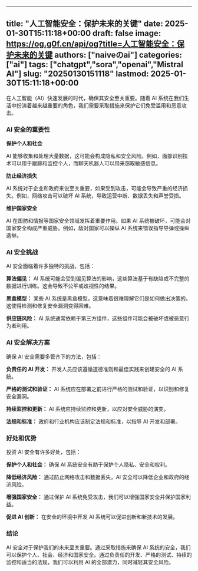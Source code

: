 
---
title: "人工智能安全：保护未来的关键"
date: 2025-01-30T15:11:18+00:00
draft: false
image: https://og.g0f.cn/api/og?title=人工智能安全：保护未来的关键
authors: ["naiveのai"]
categories: ["ai"]
tags: ["chatgpt","sora","openai","Mistral AI"]
slug: "20250130151118"
lastmod: 2025-01-30T15:11:18+00:00
---
在人工智能（AI）快速发展的时代，确保其安全至关重要。随着 AI 系统在我们生活中扮演着越来越重要的角色，我们需要采取措施来保护它们免受滥用和恶意攻击。

### AI 安全的重要性

**保护个人和社会**

AI 能够收集和处理大量数据，这可能会构成隐私和安全风险。例如，面部识别技术可以用于跟踪和监控个人，而聊天机器人可以用来窃取敏感信息。

**防止经济损失**

AI 系统对于企业和政府来说至关重要，如果受到攻击，可能会导致严重的经济损失。例如，网络攻击可以破坏 AI 系统，导致运营中断、数据丢失和声誉受损。

**维护国家安全**

AI 在国防和情报等国家安全领域发挥着重要作用。如果 AI 系统被破坏，可能会对国家安全构成严重威胁。例如，敌对国家可以操纵 AI 系统来错误指导导弹或操纵选举。

### AI 安全挑战

AI 安全面临着许多独特的挑战，包括：

**算法偏见：** AI 系统可能会受到偏见算法的影响，这些算法基于有缺陷或不完整的数据进行训练。这会导致不公平或歧视性的结果。

**黑盒模型：** 某些 AI 系统是黑盒模型，这意味着很难理解它们是如何做出决策的。这使得检测和修复安全漏洞变得困难。

**供应链风险：** AI 系统通常依赖于第三方组件，这些组件可能会被破坏或被恶意行为者利用。

### AI 安全解决方案

确保 AI 安全需要多管齐下的方法，包括：

**负责任的 AI 开发：** 开发人员应该遵循道德准则和最佳实践来创建安全的 AI 系统。

**严格的测试和验证：** AI 系统应在部署之前进行严格的测试和验证，以识别和修复安全漏洞。

**持续监控和更新：** AI 系统应持续监控和更新，以应对安全威胁的演变。

**法规和标准：** 政府和行业机构应该制定法规和标准，以指导 AI 开发和部署。

### 好处和优势

投资 AI 安全有许多好处，包括：

**保护个人和社会：** 确保 AI 系统安全有助于保护个人隐私、安全和权利。

**降低经济风险：** 通过防止网络攻击和数据丢失，AI 安全可以降低企业和政府的经济风险。

**增强国家安全：** 通过保护 AI 系统免受攻击，我们可以增强国家安全并保护国家利益。

**促进 AI 创新：** 在安全的环境中开发 AI 系统可以促进创新和新技术的发展。

### 结论

AI 安全对于保护我们的未来至关重要。通过采取措施来确保 AI 系统的安全，我们可以保护个人、社会、经济和国家安全。通过负责任的开发、严格的测试、持续的监控和适当的法规，我们可以利用 AI 的全部潜力，同时减轻其安全风险。